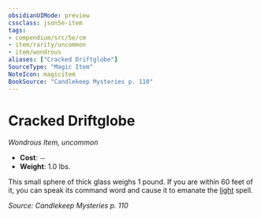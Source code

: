 ```yaml
---
obsidianUIMode: preview
cssclass: json5e-item
tags:
- compendium/src/5e/cm
- item/rarity/uncommon
- item/wondrous
aliases: ["Cracked Driftglobe"]
SourceType: "Magic Item"
NoteIcon: magicitem
BookSource: "Candlekeep Mysteries p. 110"
---
```

# Cracked Driftglobe
*Wondrous Item, uncommon*  

- **Cost**: ⏤
- **Weight**: 1.0 lbs.

This small sphere of thick glass weighs 1 pound. If you are within 60 feet of it, you can speak its command word and cause it to emanate the [light](/2-Mechanics/CLI/spells/light.md) spell.

*Source: Candlekeep Mysteries p. 110*